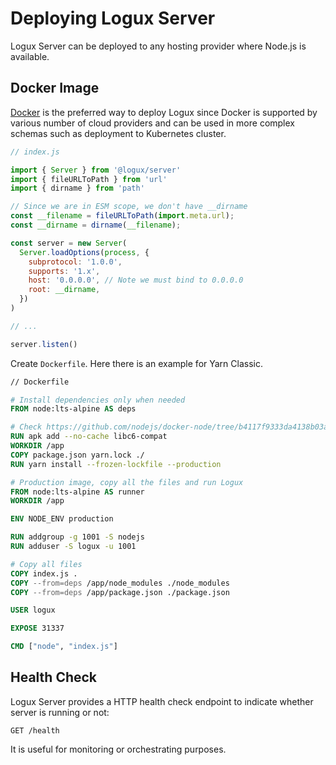 # Deploying Logux Server

Logux Server can be deployed to any hosting provider where Node.js is available.

## Docker Image

[Docker](https://www.docker.com/) is the preferred way to deploy Logux since Docker is supported by various number of cloud providers and can be used in more complex schemas such as deployment to Kubernetes cluster.


```js
// index.js

import { Server } from '@logux/server'
import { fileURLToPath } from 'url'
import { dirname } from 'path'

// Since we are in ESM scope, we don't have __dirname
const __filename = fileURLToPath(import.meta.url);
const __dirname = dirname(__filename);

const server = new Server(
  Server.loadOptions(process, {
    subprotocol: '1.0.0',
    supports: '1.x',
    host: '0.0.0.0', // Note we must bind to 0.0.0.0
    root: __dirname,
  })
)

// ...

server.listen()
```

Create `Dockerfile`. Here there is an example for Yarn Classic.

```dockerfile
// Dockerfile

# Install dependencies only when needed
FROM node:lts-alpine AS deps

# Check https://github.com/nodejs/docker-node/tree/b4117f9333da4138b03a546ec926ef50a31506c3#nodealpine to understand why libc6-compat might be needed.
RUN apk add --no-cache libc6-compat
WORKDIR /app
COPY package.json yarn.lock ./
RUN yarn install --frozen-lockfile --production

# Production image, copy all the files and run Logux
FROM node:lts-alpine AS runner
WORKDIR /app

ENV NODE_ENV production

RUN addgroup -g 1001 -S nodejs
RUN adduser -S logux -u 1001

# Copy all files
COPY index.js .
COPY --from=deps /app/node_modules ./node_modules
COPY --from=deps /app/package.json ./package.json

USER logux

EXPOSE 31337

CMD ["node", "index.js"]
```

## Health Check

Logux Server provides a HTTP health check endpoint to indicate whether server is running or not:

```
GET /health
```

It is useful for monitoring or orchestrating purposes.
